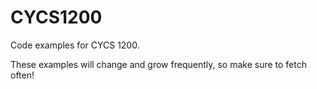 # CYCS1200
Code examples for CYCS 1200.

These examples will change and grow frequently, so make sure to fetch often!
